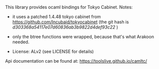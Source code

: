 This library provides ocaml bindings for Tokyo Cabinet.
Notes:

  * it uses a patched 1.4.48 tokyo cabinet from https://github.com/Incubaid/tokyocabinet
    (the git hash is *d303368a54117e07d60836ab3b9822d4def93c22* )

  * only the btree functions were wrapped, because that's what Arakoon needed.

  * License: ALv2 (see LICENSE for details)

Api documentation can be found at: https://toolslive.github.io/camltc/
